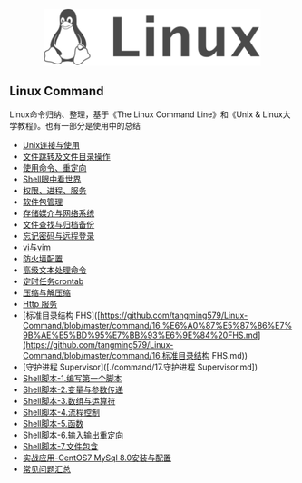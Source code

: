 <p align="center">
  <a href="https://book.douban.com/subject/4253716/">
    <img height="100" src="./template/img/logo.svg?sanitize=true">
  </a>
</p>

Linux Command
--- 

Linux命令归纳、整理，基于《The Linux Command Line》和《Unix & Linux大学教程》。也有一部分是使用中的总结

* [Unix连接与使用](https://github.com/tangming579/Linux-Command/blob/master/command/1.Unix连接&开始使用Unix.md)
* [文件跳转及文件目录操作](https://github.com/tangming579/Linux-Command/blob/master/command/2.文件跳转及文件目录操作.md)
* [使用命令、重定向](https://github.com/tangming579/Linux-Command/blob/master/command/3.使用命令、重定向.md)
* [Shell眼中看世界](https://github.com/tangming579/Linux-Command/blob/master/command/4.Shell眼中看世界.md)
* [权限、进程、服务](https://github.com/tangming579/Linux-Command/blob/master/command/5.权限进程与服务管理.md)
* [软件包管理](https://github.com/tangming579/Linux-Command/blob/master/command/6.软件包管理.md)
* [存储媒介与网络系统](https://github.com/tangming579/Linux-Command/blob/master/command/7.存储媒介与网络系统.md)
* [文件查找与归档备份](https://github.com/tangming579/Linux-Command/blob/master/command/8.文件查找与归档备份.md)
* [忘记密码与远程登录](https://github.com/tangming579/Linux-Command/blob/master/command/9.忘记密码与远程登录.md)
* [vi与vim](https://github.com/tangming579/Linux-Command/blob/master/command/10.vi与vim.md)
* [防火墙配置](https://github.com/tangming579/Linux-Command/blob/master/command/11.防火墙配置.md)
* [高级文本处理命令](https://github.com/tangming579/Linux-Command/blob/master/command/12.高级文本处理命令.md)
* [定时任务crontab](https://github.com/tangming579/Linux-Command/blob/master/command/13.定时任务crontab.md)
* [压缩与解压缩](https://github.com/tangming579/Linux-Command/blob/master/command/14.压缩与解压缩.md)
* [Http 服务](https://github.com/tangming579/Linux-Command/blob/master/command/15.http%E6%9C%8D%E5%8A%A1.md)
* [标准目录结构 FHS]([https://github.com/tangming579/Linux-Command/blob/master/command/16.%E6%A0%87%E5%87%86%E7%9B%AE%E5%BD%95%E7%BB%93%E6%9E%84%20FHS.md](https://github.com/tangming579/Linux-Command/blob/master/command/16.标准目录结构 FHS.md))
* [守护进程 Supervisor]([./command/17.守护进程 Supervisor.md])
* [Shell脚本-1.编写第一个脚本](https://github.com/tangming579/Linux-Command/blob/master/command/Shell脚本-1.编写第一个脚本.md)
* [Shell脚本-2.变量与参数传递](https://github.com/tangming579/Linux-Command/blob/master/command/Shell脚本-2.变量与参数传递.md)
* [Shell脚本-3.数组与运算符](https://github.com/tangming579/Linux-Command/blob/master/command/Shell脚本-3.数组与运算符.md)
* [Shell脚本-4.流程控制](https://github.com/tangming579/Linux-Command/blob/master/command/Shell脚本-4.流程控制.md)
* [Shell脚本-5.函数](https://github.com/tangming579/Linux-Command/blob/master/command/Shell脚本-5.函数.md)
* [Shell脚本-6.输入输出重定向](https://github.com/tangming579/Linux-Command/blob/master/command/Shell脚本-6.输入输出重定向.md)
* [Shell脚本-7.文件包含](https://github.com/tangming579/Linux-Command/blob/master/command/Shell脚本-7.文件包含.md)
* [实战应用-CentOS7 MySql 8.0安装与配置](https://github.com/tangming579/Linux-Command/blob/master/command/实战-MySql8安装与配置.md)
* [常见问题汇总](https://github.com/tangming579/Linux-Command/blob/master/command/%E5%AE%9E%E6%88%98-%E5%B8%B8%E8%A7%81%E9%97%AE%E9%A2%98%E6%B1%87%E6%80%BB.md)


